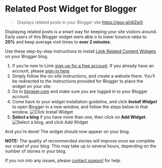 # Related Post Widget for Blogger

> Displays related posts in your Blogger site https://goo.gl/djZei0

Displaying related posts is a smart way for keeping your site visitors around. Early users of this Blogger widget were able o to lower bounce rates to **20%** and keep average visit times to **over 2 minutes**.

Use these step-by-step instructions to install [Limk Related Content Widgets](https://goo.gl/djZei0) on your Blogger blog.

 1. If you’re new to Limk [sign-up for a free account](https://goo.gl/djZei0). If you already have an account, please [sign-in here](https://goo.gl/TX6HCW).
 2. Simply follow the on-site instructions, and create a website there. You’ll be redirected to the instructions provided for Blogger to place the widget on your site.
 3. Go to [blogger.com](http://blogger.com) and make sure you are logged in to your Blogger account.
 4. Come back to your widget installation guideline, and click ***Install Widget*** to open Blogger in a new window, and follow the steps below in that window. ![Click Install Widget](https://limk.com/assets/img/help/limk-install-widget-blogger.png)
 5. **Select a blog** if you have more than one, then click on **Add Widget**.  ![Select a blog, and click Add Widget](https://limk.com/assets/img/help/Limk-blogger-new.png)
 
And you're done! The widget should now appear on your blog.





**NOTE:** The quality of recommended stories will improve once we complete our crawl of your blog. This may take up to several hours, depending on the number of stories in your blog.

If you run into any issues, please [contact support](mailto:support@limk.com) for help.

